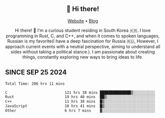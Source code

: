 <h2 align="center">👋 Hi there!</h2>
<p align="center">
  <a href="https://urdekcah.ru">Website</a> •
  <a href="https://urdekcah.blog">Blog</a>
</p>

<p align="center">
  Hi there! 👋 I'm a curious student residing in South Korea 🇰🇷. I love programming in Rust, C, and C++, and when it comes to spoken languages, Russian is my favorite(I have a deep fascination for Russia 🇷🇺, However, I approach current events with a neutral perspective, aiming to understand all sides without taking a political stance.). I am passionate about creating things, constantly exploring new ways to bring ideas to life.
</p>

## SINCE SEP 25 2024
<!--START_SECTION:waka-->

```txt
Total Time: 206 hrs 11 mins

C                          121 hrs 38 mins ██████████████▒░░░░░░░░░░   57.29 %
Rust                       19 hrs 40 mins  ██▒░░░░░░░░░░░░░░░░░░░░░░   09.27 %
C++                        11 hrs 38 mins  █▒░░░░░░░░░░░░░░░░░░░░░░░   05.49 %
JavaScript                 10 hrs 41 mins  █▒░░░░░░░░░░░░░░░░░░░░░░░   05.03 %
Other                      6 hrs 7 mins    ▓░░░░░░░░░░░░░░░░░░░░░░░░   02.88 %
```

<!--END_SECTION:waka-->

<!--
**urdekcah/urdekcah** is a ✨ _special_ ✨ repository because its `README.md` (this file) appears on your GitHub profile.

Here are some ideas to get you started:

- 🔭 I’m currently working on ...
- 🌱 I’m currently learning ...
- 👯 I’m looking to collaborate on ...
- 🤔 I’m looking for help with ...
- 💬 Ask me about ...
- 📫 How to reach me: ...
- 😄 Pronouns: ...
- ⚡ Fun fact: ...
-->
